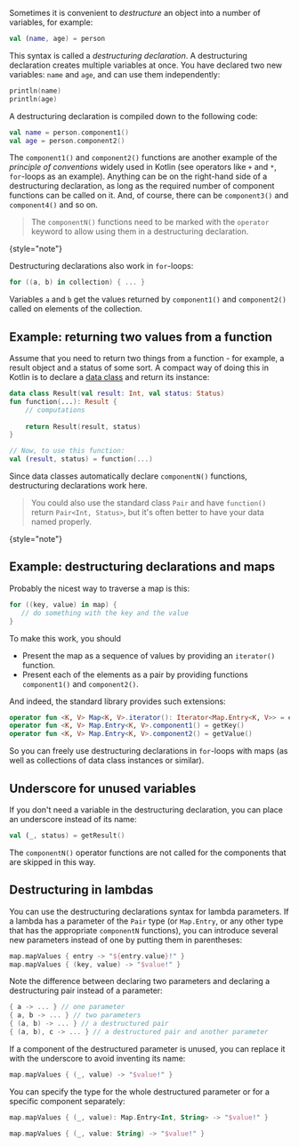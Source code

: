 [//]: # (title: Destructuring declarations)

Sometimes it is convenient to *destructure* an object into a number of variables, for example:

```kotlin
val (name, age) = person 
```

This syntax is called a *destructuring declaration*. A destructuring declaration creates multiple variables at once.
You have declared two new variables: `name` and `age`, and can use them independently:

 ```kotlin
println(name)
println(age)
```

A destructuring declaration is compiled down to the following code:

```kotlin
val name = person.component1()
val age = person.component2()
```

The `component1()` and `component2()` functions are another example of the *principle of conventions* widely used in Kotlin 
(see operators like `+` and `*`, `for`-loops as an example). 
Anything can be on the right-hand side of a destructuring declaration, as long as the required number of component 
functions can be called on it. And, of course, there can be `component3()` and `component4()` and so on.

> The `componentN()` functions need to be marked with the `operator` keyword to allow using them in a destructuring 
>declaration.
>
{style="note"}

Destructuring declarations also work in `for`-loops:

```kotlin
for ((a, b) in collection) { ... }
```

Variables `a` and `b` get the values returned by `component1()` and `component2()` called on elements of the collection. 

## Example: returning two values from a function
 
Assume that you need to return two things from a function - for example, a result object and a status of some sort.
A compact way of doing this in Kotlin is to declare a [data class](data-classes.md) and return its instance:

```kotlin
data class Result(val result: Int, val status: Status)
fun function(...): Result {
    // computations
    
    return Result(result, status)
}

// Now, to use this function:
val (result, status) = function(...)
```

Since data classes automatically declare `componentN()` functions, destructuring declarations work here.

> You could also use the standard class `Pair` and have `function()` return `Pair<Int, Status>`, 
> but it's often better to have your data named properly.
>
{style="note"}

## Example: destructuring declarations and maps

Probably the nicest way to traverse a map is this:

```kotlin
for ((key, value) in map) {
   // do something with the key and the value
}
```

To make this work, you should 

* Present the map as a sequence of values by providing an `iterator()` function.
* Present each of the elements as a pair by providing functions `component1()` and `component2()`.
  
And indeed, the standard library provides such extensions:

```kotlin
operator fun <K, V> Map<K, V>.iterator(): Iterator<Map.Entry<K, V>> = entrySet().iterator()
operator fun <K, V> Map.Entry<K, V>.component1() = getKey()
operator fun <K, V> Map.Entry<K, V>.component2() = getValue()
```

So you can freely use destructuring declarations in `for`-loops with maps (as well as collections of data class instances or similar).

## Underscore for unused variables

If you don't need a variable in the destructuring declaration, you can place an underscore instead of its name:

```kotlin
val (_, status) = getResult()
```

The `componentN()` operator functions are not called for the components that are skipped in this way.

## Destructuring in lambdas

You can use the destructuring declarations syntax for lambda parameters.
If a lambda has a parameter of the `Pair` type (or `Map.Entry`, or any other type that has the appropriate `componentN` 
functions), you can introduce several new parameters instead of one by putting them in parentheses:   

```kotlin
map.mapValues { entry -> "${entry.value}!" }
map.mapValues { (key, value) -> "$value!" }
```

Note the difference between declaring two parameters and declaring a destructuring pair instead of a parameter:  

```kotlin
{ a -> ... } // one parameter
{ a, b -> ... } // two parameters
{ (a, b) -> ... } // a destructured pair
{ (a, b), c -> ... } // a destructured pair and another parameter
```

If a component of the destructured parameter is unused, you can replace it with the underscore to avoid inventing its name:

```kotlin
map.mapValues { (_, value) -> "$value!" }
```

You can specify the type for the whole destructured parameter or for a specific component separately:

```kotlin
map.mapValues { (_, value): Map.Entry<Int, String> -> "$value!" }

map.mapValues { (_, value: String) -> "$value!" }
```

